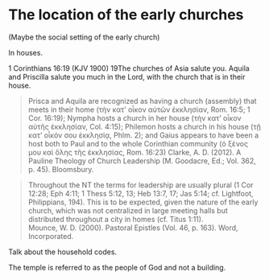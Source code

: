 # The location of the early churches

(Maybe the social setting of the early church)

In houses.

1 Corinthians 16:19 (KJV 1900)
19The churches of Asia salute you. Aquila and Priscilla salute you much in the Lord, with the church that is in their house.

> Prisca and Aquila are recognized as having a church (assembly) that meets in their home (τὴν κατʼ οἶκον αὐτῶν ἐκκλησίαν, Rom. 16:5; 1 Cor. 16:19); Nympha hosts a church in her house (τὴν κατʼ οἶκον αὐτῆς ἐκκλησίαν, Col. 4:15); Philemon hosts a church in his house (τῇ κατʼ οἶκόν σου ἐκκλησίᾳ, Phlm. 2); and Gaius appears to have been a host both to Paul and to the whole Corinthian community (ὁ ξένος μου καὶ ὅλης τῆς ἐκκλησίας, Rom. 16:23)
> Clarke, A. D. (2012). A Pauline Theology of Church Leadership (M. Goodacre, Ed.; Vol. 362, p. 45). Bloomsbury.

> Throughout the NT the terms for leadership are usually plural (1 Cor 12:28; Eph 4:11; 1 Thess 5:12, 13; Heb 13:7, 17; Jas 5:14; cf. Lightfoot, Philippians, 194). This is to be expected, given the nature of the early church, which was not centralized in large meeting halls but distributed throughout a city in homes (cf. Titus 1:11).  
> Mounce, W. D. (2000). Pastoral Epistles (Vol. 46, p. 163). Word, Incorporated.

Talk about the household codes.

The temple is referred to as the people of God and not a building.

<!--Ekklesia as a word used in civic government.-->

<!--Transition from Synagogues-->
